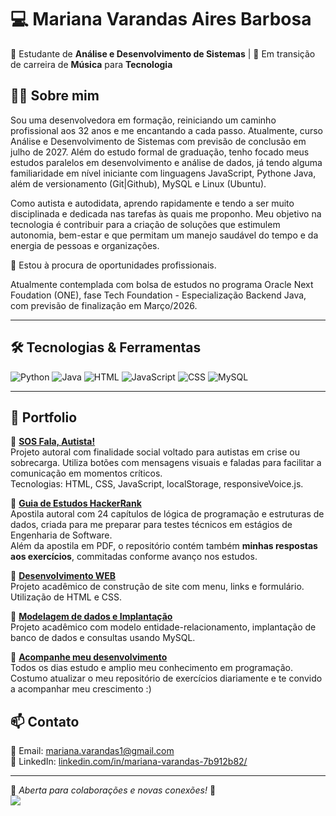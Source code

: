 # 💻 Mariana Varandas Aires Barbosa  

🚀 Estudante de **Análise e Desenvolvimento de Sistemas** | 🎯 Em transição de carreira de **Música** para **Tecnologia**  

## 👩‍💻 Sobre mim  
Sou uma desenvolvedora em formação, reiniciando um caminho profissional aos 32 anos e me encantando a cada passo. Atualmente, curso Análise e Desenvolvimento de Sistemas com previsão de conclusão em julho de 2027. Além do estudo formal de graduação, tenho focado meus estudos paralelos em desenvolvimento e análise de dados, já tendo alguma familiaridade em nível iniciante com linguagens JavaScript, Pythone Java, além de versionamento (Git|Github), MySQL e Linux (Ubuntu). 

Como autista e autodidata, aprendo rapidamente e tendo a ser muito disciplinada e dedicada nas tarefas às quais me proponho. Meu objetivo na tecnologia é contribuir para a criação de soluções que estimulem autonomia, bem-estar e que permitam um manejo saudável do tempo e da energia de pessoas e organizações. 

📍 Estou à procura de oportunidades profissionais.

Atualmente contemplada com bolsa de estudos no programa Oracle Next Foudation (ONE), fase Tech Foundation - Especialização Backend Java, com previsão de finalização em Março/2026.

---

## 🛠️ Tecnologias & Ferramentas  

![Python](https://img.shields.io/badge/Python-3776AB?style=for-the-badge&logo=python&logoColor=white)
![Java](https://img.shields.io/badge/Java-ED8B00?style=for-the-badge&logo=java&logoColor=white)
![HTML](https://img.shields.io/badge/HTML-E34F26?style=for-the-badge&logo=html5&logoColor=white)
![JavaScript](https://img.shields.io/badge/JavaScript-F7DF1E?style=for-the-badge&logo=javascript&logoColor=black)
![CSS](https://img.shields.io/badge/CSS-1572B6?style=for-the-badge&logo=css3&logoColor=white)
![MySQL](https://img.shields.io/badge/MySQL-005C84?style=for-the-badge&logo=mysql&logoColor=white)

---

## 📌 Portfolio

🔹 [**SOS Fala, Autista!**](https://github.com/MarianaVarandas/Projeto_SOS_falaAutista)  
Projeto autoral com finalidade social voltado para autistas em crise ou sobrecarga. Utiliza botões com mensagens visuais e faladas para facilitar a comunicação em momentos críticos.  
Tecnologias: HTML, CSS, JavaScript, localStorage, responsiveVoice.js.

🔹 [**Guia de Estudos HackerRank**](https://github.com/MarianaVarandas/guia-estudos-hackerrank)  
Apostila autoral com 24 capítulos de lógica de programação e estruturas de dados, criada para me preparar para testes técnicos em estágios de Engenharia de Software.  
Além da apostila em PDF, o repositório contém também **minhas respostas aos exercícios**, commitadas conforme avanço nos estudos.  

🔹 [**Desenvolvimento WEB**](https://github.com/MarianaVarandas/ProjetoWeb_SitePessoal)  
Projeto acadêmico de construção de site com menu, links e formulário. Utilização de HTML e CSS.

🔹 [**Modelagem de dados e Implantação**](https://github.com/MarianaVarandas/ProjetoBD_MySQL)  
Projeto acadêmico com modelo entidade-relacionamento, implantação de banco de dados e consultas usando MySQL.

🔹 [**Acompanhe meu desenvolvimento**](https://github.com/MarianaVarandas/PortfolioExercicios)  
Todos os dias estudo e amplio meu conhecimento em programação.  
Costumo atualizar o meu repositório de exercícios diariamente e te convido a acompanhar meu crescimento :)


## 📫 Contato  

📧 Email: [mariana.varandas1@gmail.com](mailto:mariana.varandas1@gmail.com)  
💼 LinkedIn: [linkedin.com/in/mariana-varandas-7b912b82/](https://www.linkedin.com/in/mariana-varandas-7b912b82/)

---

📌 *Aberta para colaborações e novas conexões!* 🚀  
![](http://estruyf-github.azurewebsites.net/api/VisitorHit?user=MarianaVarandas&repo=MarianaVarandas&countColor=countColor)
